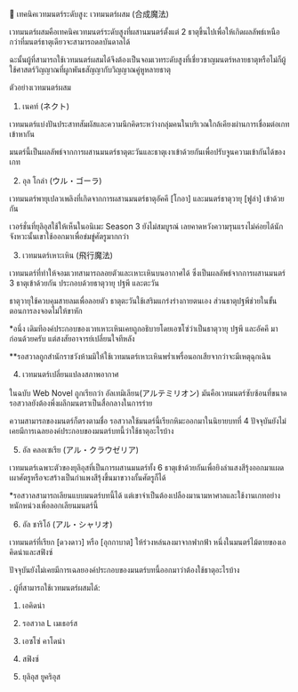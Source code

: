 📌 เทคนิคเวทมนตร์ระดับสูง: เวทมนตร์ผสม (合成魔法)

เวทมนตร์ผสมคือเทคนิคเวทมนตร์ระดับสูงที่ผสานมนตร์ตั้งแต่ 2 ธาตุขึ้นไปเพื่อให้เกิดผลลัพธ์เหนือกว่าที่มนตร์ธาตุเดียวจะสามารถดลบันดาลได้

ฉะนั้นผู้ที่สามารถใช้เวทมนตร์ผสมได้จึงต้องเป็นจอมเวทระดับสูงที่เชี่ยวชาญมนตร์หลายธาตุหรือไม่ก็ผู้ใช้ศาสตร์วิญญาณที่ผูกพันธสัญญากับวิญญาณคู่หูหลายธาตุ

ตัวอย่างเวทมนตร์ผสม

1. เนคท์ (ネクト)

เวทมนตร์แบ่งปันประสาทสัมผัสและความนึกคิดระหว่างกลุ่มคนในบริเวณใกล้เคียงผ่านการเชื่อมต่อเกทเข้าหากัน

มนตร์นี้เป็นผลลัพธ์จากการผสานมนตร์ธาตุตะวันและธาตุเงาเข้าด้วยกันเพื่อปรับจูนความเข้ากันได้ของเกท

2. อุล โกล่า (ウル・ゴーラ)

เวทมนตร์พายุเปลวเพลิงที่เกิดจากการผสานมนตร์ธาตุอัคคี [โกอา] และมนตร์ธาตุวายุ [ฟูล่า] เข้าด้วยกัน

เวอร์ชั่นที่ยุลิอุสใช้ให้เห็นในอนิเมะ Season 3 ยังไม่สมบูรณ์ เลยคาดหวังความรุนแรงไม่ค่อยได้นัก จังหวะนั้นเขาใช้ออกมาเพื่อข่มขู่ศัตรูมากกว่า

3. เวทมนตร์เหาะเหิน (飛行魔法)

เวทมนตร์ที่ทำให้จอมเวทสามารถลอยตัวและเหาะเหินบนอากาศได้ ซึ่งเป็นผลลัพธ์จากการผสานมนตร์ 3 ธาตุเข้าด้วยกัน ประกอบด้วยธาตุวายุ ปฐพี และตะวัน

ธาตุวายุใช้ควบคุมสายลมเพื่อลอยตัว ธาตุตะวันใช้เสริมแกร่งร่างกายตนเอง ส่วนธาตุปฐพีช่วยในขั้นตอนการลงจอดไม่ให้ขาหัก

*อนึ่ง เดิมทีองค์ประกอบของเวทเหาะเหินเคยถูกอธิบายโดยเอซโซ่ว่าเป็นธาตุวายุ ปฐพี และอัคคี มาก่อนด้วยครับ แต่สงสัยอาจารย์เปลี่ยนใจทีหลัง

**รอสวาลถูกสำนักราชวังห้ามมิให้ใช้เวทมนตร์เหาะเหินพร่ำเพรื่อนอกเสียจากว่าจะมีเหตุฉุกเฉิน

4. เวทมนตร์เปลี่ยนแปลงสภาพอากาศ

ในฉบับ Web Novel ถูกเรียกว่า อัลเทมิเลียน(アルテミリオン) มันคือเวทมนตร์ซับซ้อนที่ขนาดรอสวาลยังต้องพึ่งผลึกมนตราเป็นสื่อกลางในการร่าย

ความสามารถของมนตร์ก็ตรงตามชื่อ รอสวาลใช้มนตร์นี้เรียกหิมะออกมาในนิยายบทที่ 4 ปัจจุบันยังไม่เคยมีการเฉลยองค์ประกอบของมนตร์บทนี้ว่าใช้ธาตุอะไรบ้าง

5. อัล คลอเซเรีย (アル・クラウゼリア)

เวทมนตร์เฉพาะตัวของยุลิอุสที่เป็นการผสานมนตร์ทั้ง 6 ธาตุเข้าด้วยกันเพื่อยิงลำแสงสีรุ้งออกมาแผดเผาศัตรูหรือจะสร้างเป็นกำแพงสีรุ้งขึ้นมาขวางกั้นศัตรูก็ได้

*รอสวาลสามารถเลียนแบบมนตร์บทนี้ได้ แต่เขาจำเป็นต้องเปลืองมานามหาศาลและใช้งานเกทอย่างหนักหน่วงเพื่อลอกเลียนมนตร์นี้

6. อัล ชาริโอ้ (アル・シャリオ)

เวทมนตร์ที่เรียก [ดวงดาว] หรือ [อุกกาบาต] ให้ร่วงหล่นลงมาจากฟากฟ้า หนึ่งในมนตร์ไม้ตายของเอคิดน่าและสฟิงซ์

ปัจจุบันยังไม่เคยมีการเฉลยองค์ประกอบของมนตร์บทนี้ออกมาว่าต้องใช้ธาตุอะไรบ้าง

.
ผู้ที่สามารถใช้เวทมนตร์ผสมได้:

1. เอคิดน่า

2. รอสวาล L เมเธอร์ส

3. เอซโซ่ คาโดน่า

4. สฟิงซ์

5. ยุลิอุส ยูคริอุส